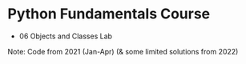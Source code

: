 # Python Fundamentals Course
- 06 Objects and Classes Lab

Note: Code from 2021 (Jan-Apr) (& some limited solutions from 2022)
